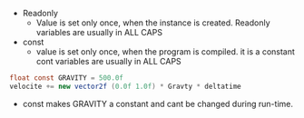 - Readonly
  - Value is set only once, when the instance is created.
		Readonly variables are usually in ALL CAPS
- const 
  - value is set only once, when the program is compiled. it is a constant
		cont variables are usually in ALL CAPS 



```c#
float const GRAVITY = 500.0f
velocite += new vector2f (0.0f 1.0f) * Gravty * deltatime
```
- const makes GRAVITY a constant and cant be changed during run-time.
